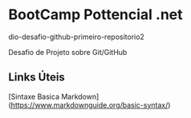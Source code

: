 # BootCamp Pottencial .net
dio-desafio-github-primeiro-repositorio2

Desafio de Projeto sobre Git/GitHub 

## Links Úteis 
[Sintaxe Basica Markdown]  
(https://www.markdownguide.org/basic-syntax/)
